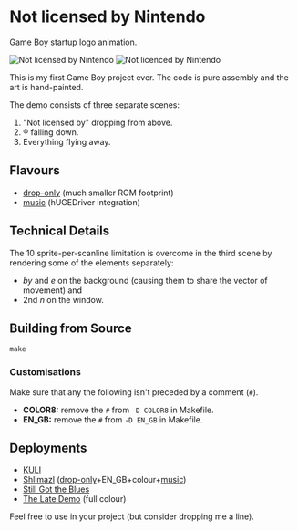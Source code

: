 # Not licensed by Nintendo

Game Boy startup logo animation.

![Not licensed by Nintendo](https://img.itch.zone/aW1hZ2UvMzg0MTE4NS8yMjkyNDE1Ny5wbmc=/347x500/UvghrD.png)
![Not licenced by Nintendo](https://img.itch.zone/aW1hZ2UvMzg1NzQ1Mi8yMzI5MzU0MC5wbmc=/347x500/kopBdB.png)

This is my first Game Boy project ever. The code is pure assembly and the art is hand-painted.

The demo consists of three separate scenes:

1. "Not licensed by" dropping from above.
2. ® falling down.
3. Everything flying away.

## Flavours

* [drop-only](https://github.com/TheLeanArt/NotLicensed/tree/drop-only) (much smaller ROM footprint)
* [music](https://github.com/TheLeanArt/NotLicensed/tree/music) (hUGEDriver integration)

## Technical Details

The 10 sprite-per-scanline limitation is overcome in the third scene by rendering some of the elements separately:

* _by_ and _e_ on the background (causing them to share the vector of movement) and
* 2nd _n_ on the window.

## Building from Source

```
make
```

### Customisations

Make sure that any the following isn't preceded by a comment (`#`).

* **COLOR8:** remove the `#` from `-D COLOR8` in Makefile.
* **EN_GB:** remove the `#` from `-D EN_GB` in Makefile.

## Deployments

* [KULI](https://leanart.itch.io/kuli)
* [Shlimazl](https://leanart.itch.io/shlimazl) ([drop-only](https://github.com/TheLeanArt/NotLicensed/tree/drop-only)+EN_GB+colour+[music](https://github.com/TheLeanArt/NotLicensed/tree/music))
* [Still Got the Blues](https://leanart.itch.io/sgb)
* [The Late Demo](https://leanart.itch.io/latedemo) (full colour)

Feel free to use in your project (but consider dropping me a line).
